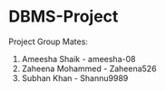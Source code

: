 # DBMS-Project

Project Group Mates:
 1. Ameesha Shaik - ameesha-08
 2. Zaheena Mohammed - Zaheena526
 3. Subhan Khan - Shannu9989
